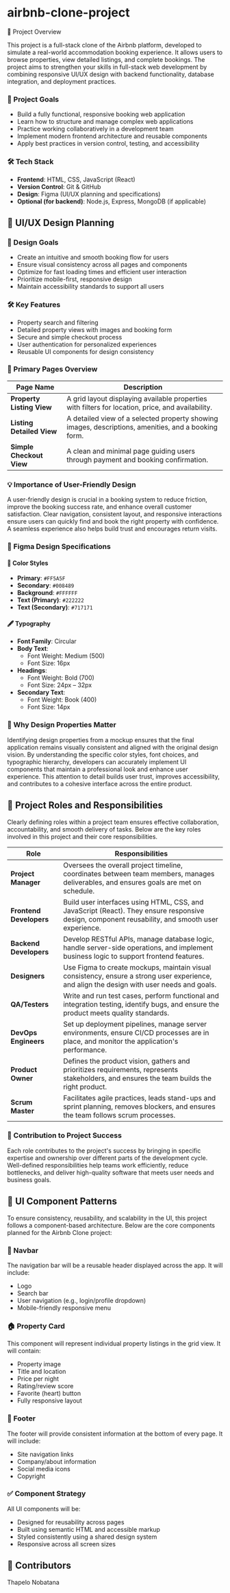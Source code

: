 ﻿# airbnb-clone-project

 📝 Project Overview

This project is a full-stack clone of the Airbnb platform, developed to simulate a real-world accommodation booking experience. It allows users to browse properties, view detailed listings, and complete bookings. The project aims to strengthen your skills in full-stack web development by combining responsive UI/UX design with backend functionality, database integration, and deployment practices.

### 🎯 Project Goals
- Build a fully functional, responsive booking web application
- Learn how to structure and manage complex web applications
- Practice working collaboratively in a development team
- Implement modern frontend architecture and reusable components
- Apply best practices in version control, testing, and accessibility

### 🛠 Tech Stack
- **Frontend**: HTML, CSS, JavaScript (React)
- **Version Control**: Git & GitHub
- **Design**: Figma (UI/UX planning and specifications)
- **Optional (for backend)**: Node.js, Express, MongoDB (if applicable)

## 🎨 UI/UX Design Planning

### 🧭 Design Goals

- Create an intuitive and smooth booking flow for users
- Ensure visual consistency across all pages and components
- Optimize for fast loading times and efficient user interaction
- Prioritize mobile-first, responsive design
- Maintain accessibility standards to support all users

### 🛠 Key Features

- Property search and filtering
- Detailed property views with images and booking form
- Secure and simple checkout process
- User authentication for personalized experiences
- Reusable UI components for design consistency

### 📄 Primary Pages Overview

| Page Name              | Description                                                                 |
|------------------------|-----------------------------------------------------------------------------|
| **Property Listing View**  | A grid layout displaying available properties with filters for location, price, and availability. |
| **Listing Detailed View**  | A detailed view of a selected property showing images, descriptions, amenities, and a booking form. |
| **Simple Checkout View**   | A clean and minimal page guiding users through payment and booking confirmation. |

### 💡 Importance of User-Friendly Design

A user-friendly design is crucial in a booking system to reduce friction, improve the booking success rate, and enhance overall customer satisfaction. Clear navigation, consistent layout, and responsive interactions ensure users can quickly find and book the right property with confidence. A seamless experience also helps build trust and encourages return visits.


### 🎨 Figma Design Specifications

#### 🎨 Color Styles

- **Primary**: `#FF5A5F`
- **Secondary**: `#008489`
- **Background**: `#FFFFFF`
- **Text (Primary)**: `#222222`
- **Text (Secondary)**: `#717171`

#### 🖋 Typography

- **Font Family**: Circular
- **Body Text**: 
  - Font Weight: Medium (500)
  - Font Size: 16px
- **Headings**:
  - Font Weight: Bold (700)
  - Font Size: 24px – 32px
- **Secondary Text**:
  - Font Weight: Book (400)
  - Font Size: 14px

### 🧠 Why Design Properties Matter

Identifying design properties from a mockup ensures that the final application remains visually consistent and aligned with the original design vision. By understanding the specific color styles, font choices, and typographic hierarchy, developers can accurately implement UI components that maintain a professional look and enhance user experience. This attention to detail builds user trust, improves accessibility, and contributes to a cohesive interface across the entire product.

## 👥 Project Roles and Responsibilities

Clearly defining roles within a project team ensures effective collaboration, accountability, and smooth delivery of tasks. Below are the key roles involved in this project and their core responsibilities.

| **Role**            | **Responsibilities**                                                                                  |
|---------------------|--------------------------------------------------------------------------------------------------------|
| **Project Manager** | Oversees the overall project timeline, coordinates between team members, manages deliverables, and ensures goals are met on schedule. |
| **Frontend Developers** | Build user interfaces using HTML, CSS, and JavaScript (React). They ensure responsive design, component reusability, and smooth user experience. |
| **Backend Developers**  | Develop RESTful APIs, manage database logic, handle server-side operations, and implement business logic to support frontend features. |
| **Designers**       | Use Figma to create mockups, maintain visual consistency, ensure a strong user experience, and align the design with user needs and goals. |
| **QA/Testers**      | Write and run test cases, perform functional and integration testing, identify bugs, and ensure the product meets quality standards. |
| **DevOps Engineers**| Set up deployment pipelines, manage server environments, ensure CI/CD processes are in place, and monitor the application's performance. |
| **Product Owner**   | Defines the product vision, gathers and prioritizes requirements, represents stakeholders, and ensures the team builds the right product. |
| **Scrum Master**    | Facilitates agile practices, leads stand-ups and sprint planning, removes blockers, and ensures the team follows scrum processes. |

### 🤝 Contribution to Project Success

Each role contributes to the project's success by bringing in specific expertise and ownership over different parts of the development cycle. Well-defined responsibilities help teams work efficiently, reduce bottlenecks, and deliver high-quality software that meets user needs and business goals.

## 🧩 UI Component Patterns

To ensure consistency, reusability, and scalability in the UI, this project follows a component-based architecture. Below are the core components planned for the Airbnb Clone project:

### 🔼 Navbar

The navigation bar will be a reusable header displayed across the app. It will include:
- Logo
- Search bar
- User navigation (e.g., login/profile dropdown)
- Mobile-friendly responsive menu

### 🏠 Property Card

This component will represent individual property listings in the grid view. It will contain:
- Property image
- Title and location
- Price per night
- Rating/review score
- Favorite (heart) button
- Fully responsive layout

### 📄 Footer

The footer will provide consistent information at the bottom of every page. It will include:
- Site navigation links
- Company/about information
- Social media icons
- Copyright

### ✅ Component Strategy

All UI components will be:
- Designed for reusability across pages
- Built using semantic HTML and accessible markup
- Styled consistently using a shared design system
- Responsive across all screen sizes
  
## 👥 Contributors
 Thapelo Nobatana
